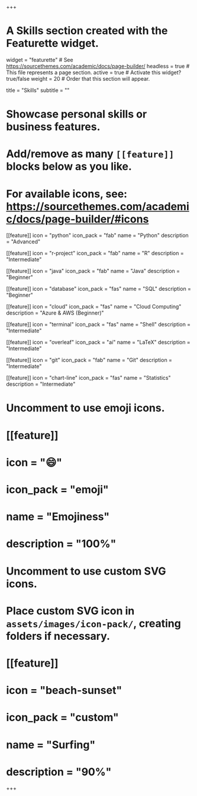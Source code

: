 +++
# A Skills section created with the Featurette widget.
widget = "featurette"  # See https://sourcethemes.com/academic/docs/page-builder/
headless = true  # This file represents a page section.
active = true  # Activate this widget? true/false
weight = 20  # Order that this section will appear.

title = "Skills"
subtitle = ""

# Showcase personal skills or business features.
#
# Add/remove as many `[[feature]]` blocks below as you like.
#
# For available icons, see: https://sourcethemes.com/academic/docs/page-builder/#icons

[[feature]]
  icon = "python"
  icon_pack = "fab"
  name = "Python"
  description = "Advanced"

[[feature]]
  icon = "r-project"
  icon_pack = "fab"
  name = "R"
  description = "Intermediate"

[[feature]]
  icon = "java"
  icon_pack = "fab"
  name = "Java"
  description = "Beginner"

[[feature]]
  icon = "database"
  icon_pack = "fas"
  name = "SQL"
  description = "Beginner"

[[feature]]
  icon = "cloud"
  icon_pack = "fas"
  name = "Cloud Computing"
  description = "Azure & AWS (Beginner)"

[[feature]]
  icon = "terminal"
  icon_pack = "fas"
  name = "Shell"
  description = "Intermediate"

[[feature]]
  icon = "overleaf"
  icon_pack = "ai"
  name = "LaTeX"
  description = "Intermediate"

[[feature]]
  icon = "git"
  icon_pack = "fab"
  name = "Git"
  description = "Intermediate"

[[feature]]
  icon = "chart-line"
  icon_pack = "fas"
  name = "Statistics"
  description = "Intermediate"  


# Uncomment to use emoji icons.
# [[feature]]
#  icon = ":smile:"
#  icon_pack = "emoji"
#  name = "Emojiness"
#  description = "100%"  

# Uncomment to use custom SVG icons.
# Place custom SVG icon in `assets/images/icon-pack/`, creating folders if necessary.
# [[feature]]
#  icon = "beach-sunset"
#  icon_pack = "custom"
#  name = "Surfing"
#  description = "90%"

+++
